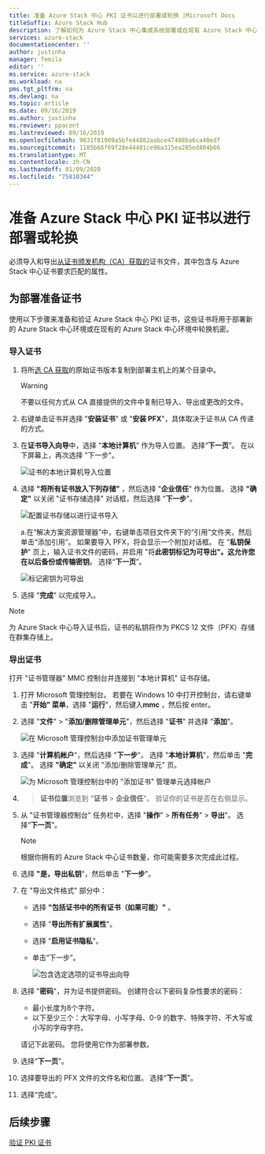 ```yaml
---
title: 准备 Azure Stack 中心 PKI 证书以进行部署或轮换 |Microsoft Docs
titleSuffix: Azure Stack Hub
description: 了解如何为 Azure Stack 中心集成系统部署或在现有 Azure Stack 中心环境中轮替机密准备 PKI 证书。
services: azure-stack
documentationcenter: ''
author: justinha
manager: femila
editor: ''
ms.service: azure-stack
ms.workload: na
pms.tgt_pltfrm: na
ms.devlang: na
ms.topic: article
ms.date: 09/16/2019
ms.author: justinha
ms.reviewer: ppacent
ms.lastreviewed: 09/16/2019
ms.openlocfilehash: 9031f81909a5bfe44882aabce47488ba6ca40edf
ms.sourcegitcommit: 1185b66f69f28e44481ce96a315ea285ed404b66
ms.translationtype: MT
ms.contentlocale: zh-CN
ms.lasthandoff: 01/09/2020
ms.locfileid: "75810344"
---
```

# <a name="prepare-azure-stack-hub-pki-certificates-for-deployment-or-rotation"></a>准备 Azure Stack 中心 PKI 证书以进行部署或轮换

必须导入和导出[从证书颁发机构（CA）获取的](azure-stack-get-pki-certs.md)证书文件，其中包含与 Azure Stack 中心证书要求匹配的属性。

## <a name="prepare-certificates-for-deployment"></a>为部署准备证书

使用以下步骤来准备和验证 Azure Stack 中心 PKI 证书，这些证书将用于部署新的 Azure Stack 中心环境或在现有的 Azure Stack 中心环境中轮换机密。

### <a name="import-the-certificate"></a>导入证书

1. 将所[选 CA 获取](azure-stack-get-pki-certs.md)的原始证书版本复制到部署主机上的某个目录中。 
   > [!WARNING]
   > 不要以任何方式从 CA 直接提供的文件中复制已导入、导出或更改的文件。

1. 右键单击证书并选择 "**安装证书**" 或 "**安装 PFX**"，具体取决于证书从 CA 传递的方式。

1. 在**证书导入向导**中，选择 "**本地计算机**" 作为导入位置。 选择“**下一页**”。 在以下屏幕上，再次选择 "下一步"。

    ![证书的本地计算机导入位置](./media/prepare-pki-certs/1.png)

1. 选择 **"将所有证书放入下列存储"** ，然后选择 "**企业信任**" 作为位置。 选择 **"确定"** 以关闭 "证书存储选择" 对话框，然后选择 "**下一步**"。

   ![配置证书存储以进行证书导入](./media/prepare-pki-certs/3.png)

   a.在“解决方案资源管理器”中，右键单击项目文件夹下的“引用”文件夹，然后单击“添加引用”。 如果要导入 PFX，将会显示一个附加对话框。 在 "**私钥保护**" 页上，输入证书文件的密码，并启用 "将**此密钥标记为可导出"。这允许您在以后备份或传输密钥**。 选择“**下一页**”。

   ![标记密钥为可导出](./media/prepare-pki-certs/2.png)

1. 选择 "**完成**" 以完成导入。

> [!NOTE]
> 为 Azure Stack 中心导入证书后，证书的私钥将作为 PKCS 12 文件（PFX）存储在群集存储上。

### <a name="export-the-certificate"></a>导出证书

打开 "证书管理器" MMC 控制台并连接到 "本地计算机" 证书存储。

1. 打开 Microsoft 管理控制台。 若要在 Windows 10 中打开控制台，请右键单击 "**开始" 菜单**，选择 "**运行**"，然后键入**mmc** ，然后按 enter。

2. 选择 "**文件**" > "**添加/删除管理单元**"，然后选择 "**证书**" 并选择 "**添加**"。

    ![在 Microsoft 管理控制台中添加证书管理单元](./media/prepare-pki-certs/mmc-2.png)

3. 选择 "**计算机帐户**"，然后选择 "**下一步**"。 选择 "**本地计算机**"，然后单击 "**完成**"。 选择 **"确定"** 以关闭 "添加/删除管理单元" 页。

    ![为 Microsoft 管理控制台中的 "添加证书" 管理单元选择帐户](./media/prepare-pki-certs/mmc-3.png)

4.  > **证书位置**浏览到 "**证书** > **企业信任**"。 验证你的证书是否在右侧显示。

5. 从 "证书管理器控制台" 任务栏中，选择 "**操作**" > **所有任务**" > **导出**"。 选择“**下一页**”。

   > [!NOTE]
   > 根据你拥有的 Azure Stack 中心证书数量，你可能需要多次完成此过程。

6. 选择 **"是，导出私钥**"，然后单击 "**下一步**"。

7. 在 "导出文件格式" 部分中：
    
   - 选择 **"包括证书中的所有证书（如果可能）"** 。  
   - 选择 "**导出所有扩展属性**"。  
   - 选择 "**启用证书隐私**"。  
   - 单击“下一步”。  
    
     ![包含选定选项的证书导出向导](./media/prepare-pki-certs/azure-stack-save-cert.png)

8. 选择 "**密码**"，并为证书提供密码。 创建符合以下密码复杂性要求的密码：

    * 最小长度为8个字符。
    * 以下至少三个：大写字母、小写字母、0-9 的数字、特殊字符、不大写或小写的字母字符。

    请记下此密码。 您将使用它作为部署参数。

9. 选择“**下一页**”。

10. 选择要导出的 PFX 文件的文件名和位置。 选择“**下一页**”。

11. 选择“完成”。

## <a name="next-steps"></a>后续步骤

[验证 PKI 证书](azure-stack-validate-pki-certs.md)